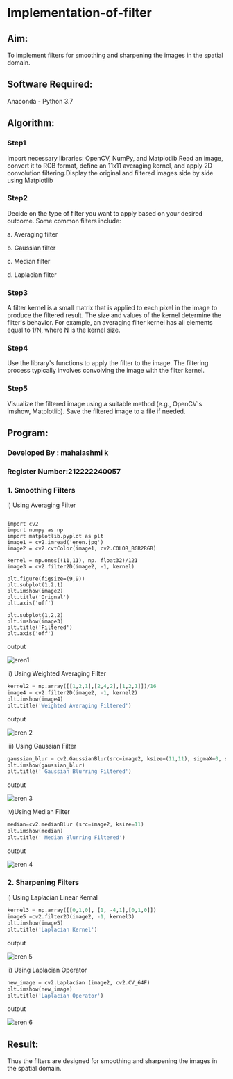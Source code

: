 # Implementation-of-filter

## Aim:

To implement filters for smoothing and sharpening the images in the spatial domain.

## Software Required:

Anaconda - Python 3.7

## Algorithm:

### Step1

Import necessary libraries: OpenCV, NumPy, and Matplotlib.Read an image, convert it to RGB format, define an 11x11 averaging kernel, and apply 2D convolution filtering.Display the original and filtered images side by side using Matplotlib 

### Step2

 Decide on the type of filter you want to apply based on your desired outcome. Some common filters include:

a. Averaging filter

b. Gaussian filter

c. Median filter

d. Laplacian filter

### Step3

A filter kernel is a small matrix that is applied to each pixel in the image to produce the filtered result. The size and values of the kernel determine the filter's behavior. For example, an averaging filter kernel has all elements equal to 1/N, where N is the kernel size.

### Step4

Use the library's functions to apply the filter to the image. The filtering process typically involves convolving the image with the filter kernel.

### Step5

Visualize the filtered image using a suitable method (e.g., OpenCV's imshow, Matplotlib). Save the filtered image to a file if needed.

## Program:

### Developed By   : mahalashmi k

### Register Number:212222240057

### 1. Smoothing Filters

i) Using Averaging Filter
```

import cv2
import numpy as np
import matplotlib.pyplot as plt
image1 = cv2.imread('eren.jpg')
image2 = cv2.cvtColor(image1, cv2.COLOR_BGR2RGB)

kernel = np.ones((11,11), np. float32)/121
image3 = cv2.filter2D(image2, -1, kernel)

plt.figure(figsize=(9,9))
plt.subplot(1,2,1)
plt.imshow(image2)
plt.title('Orignal')
plt.axis('off')

plt.subplot(1,2,2)
plt.imshow(image3)
plt.title('Filtered')
plt.axis('off')
```
output

![eren1](https://github.com/user-attachments/assets/58fe4f0e-6cf5-450a-9709-0dbd13efbe1e)

ii) Using Weighted Averaging Filter

```Python
kernel2 = np.array([[1,2,1],[2,4,2],[1,2,1]])/16
image4 = cv2.filter2D(image2, -1, kernel2)
plt.imshow(image4)
plt.title('Weighted Averaging Filtered')
```
output

![eren 2](https://github.com/user-attachments/assets/1865b20a-6391-4d9c-a419-7c0e9bf0622a)

iii) Using Gaussian Filter
```Python
gaussian_blur = cv2.GaussianBlur(src=image2, ksize=(11,11), sigmaX=0, sigmaY=0)
plt.imshow(gaussian_blur)
plt.title(' Gaussian Blurring Filtered')
```
output

![eren 3](https://github.com/user-attachments/assets/1bf945b7-c441-4524-abe9-e43d59e6a1b9)

iv)Using Median Filter
```Python
median=cv2.medianBlur (src=image2, ksize=11)
plt.imshow(median)
plt.title(' Median Blurring Filtered')
```
output

![eren 4](https://github.com/user-attachments/assets/8abed898-1a44-474d-8499-80767eaf528a)

### 2. Sharpening Filters
i) Using Laplacian Linear Kernal
```Python
kernel3 = np.array([[0,1,0], [1, -4,1],[0,1,0]])
image5 =cv2.filter2D(image2, -1, kernel3)
plt.imshow(image5)
plt.title('Laplacian Kernel')
```
output

![eren 5](https://github.com/user-attachments/assets/cddc9184-72d1-4a10-877a-837236da5aa2)

ii) Using Laplacian Operator
```Python
new_image = cv2.Laplacian (image2, cv2.CV_64F)
plt.imshow(new_image)
plt.title('Laplacian Operator')
```
output

![eren 6](https://github.com/user-attachments/assets/817f0296-a188-423d-bb4d-4e43dfe082b2)

## Result:
Thus the filters are designed for smoothing and sharpening the images in the spatial domain.
